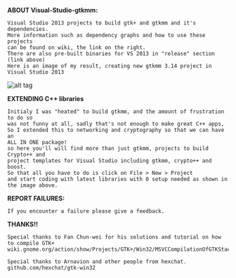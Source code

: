 **ABOUT Visual-Studio-gtkmm:**
```
Visual Studio 2013 projects to build gtk+ and gtkmm and it's dependencies.
More information such as dependency graphs and how to use these projects
can be found on wiki, the link on the right.
There are also pre-built binaries for VS 2013 in "release" section (link above)
Here is an image of my result, creating new gtkmm 3.14 project in Visual Studio 2013
```
![alt tag](https://github.com/codekiddy2/Visual-Studio-gtkmm/blob/Redesign/projects/Readme/result.png)

**EXTENDING C++ libraries**
```
Initialy I was "heated" to build gtkmm, and the amount of frustration to do so
was not funny at all, sadly that's not enough to make great C++ apps,
So I extended this to networking and cryptography so that we can have an
ALL IN ONE package!
so here you'll will find more than just gtkmm, projects to build Crypto++ and
project templates for Visual Studio including gtkmm, crypto++ and boost.
So that all you have to do is click on File > New > Project
and start coding with latest libraries with 0 setup needed as shown in the image above.
```


**REPORT FAILURES:**
```
If you encounter a failure please give a feedback.
```

**THANKS!!**
```
Special thanks to Fan Chun-wei for his solutions and tutorial on how to compile GTK+
wiki.gnome.org/action/show/Projects/GTK+/Win32/MSVCCompilationOfGTKStack

Special thanks to Arnavion and other people from hexchat.
github.com/hexchat/gtk-win32
```
